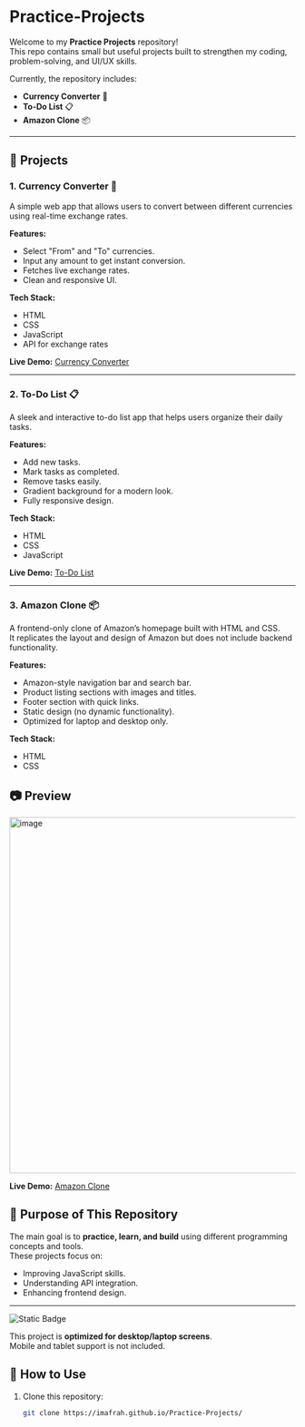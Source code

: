 # Practice-Projects

Welcome to my **Practice Projects** repository!  
This repo contains small but useful projects built to strengthen my coding, problem-solving, and UI/UX skills.

Currently, the repository includes:

- **Currency Converter** 💱
- **To-Do List** 📋
- **Amazon Clone** 📦

---

## 📂 Projects

### 1. Currency Converter 💱
A simple web app that allows users to convert between different currencies using real-time exchange rates.

**Features:**
- Select "From" and "To" currencies.
- Input any amount to get instant conversion.
- Fetches live exchange rates.
- Clean and responsive UI.

**Tech Stack:**
- HTML
- CSS
- JavaScript
- API for exchange rates

**Live Demo:** [Currency Converter](https://imafrah.github.io/Practice-Projects/Courrency/)

---

### 2. To-Do List 📋
A sleek and interactive to-do list app that helps users organize their daily tasks.

**Features:**
- Add new tasks.
- Mark tasks as completed.
- Remove tasks easily.
- Gradient background for a modern look.
- Fully responsive design.

**Tech Stack:**
- HTML
- CSS
- JavaScript

**Live Demo:** [To-Do List](https://imafrah.github.io/Practice-Projects/To-do-List/)

---
### 3. Amazon Clone 📦

A frontend-only clone of Amazon’s homepage built with HTML and CSS.  
It replicates the layout and design of Amazon but does not include backend functionality.

**Features:**
- Amazon-style navigation bar and search bar.
- Product listing sections with images and titles.
- Footer section with quick links.
- Static design (no dynamic functionality).
- Optimized for laptop and desktop only.

**Tech Stack:**
- HTML
- CSS
  
## 📷 Preview
<img width="1365" height="628" alt="image" src="https://github.com/user-attachments/assets/fbac35cc-ec16-459a-8fa2-684df3592c84" />


**Live Demo:** [Amazon Clone](https://imafrah.github.io/Practice-Projects/Amazon_clone/)


## 🚀 Purpose of This Repository
The main goal is to **practice, learn, and build** using different programming concepts and tools.  
These projects focus on:
- Improving JavaScript skills.
- Understanding API integration.
- Enhancing frontend design.

---

![Static Badge](https://img.shields.io/badge/Device-Desktop%20Only-red?style=for-the-badge)

This project is **optimized for desktop/laptop screens**.  
Mobile and tablet support is not included.

## 📜 How to Use

1. Clone this repository:
   ```bash
   git clone https://imafrah.github.io/Practice-Projects/

